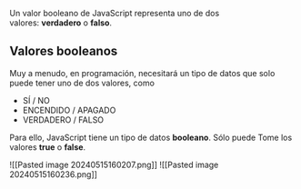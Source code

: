 Un valor booleano de JavaScript representa uno de dos valores: **verdadero** o **falso**.

## Valores booleanos

Muy a menudo, en programación, necesitará un tipo de datos que solo puede tener uno de dos valores, como

- SÍ / NO
- ENCENDIDO / APAGADO
- VERDADERO / FALSO

Para ello, JavaScript tiene un tipo de datos **booleano**. Sólo puede Tome los valores **true** o **false**.

![[Pasted image 20240515160207.png]]
![[Pasted image 20240515160236.png]]
